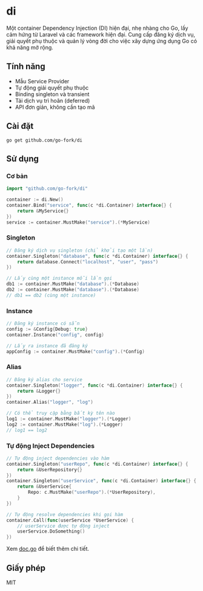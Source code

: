 # di

Một container Dependency Injection (DI) hiện đại, nhẹ nhàng cho Go, lấy cảm hứng từ Laravel và các framework hiện đại. Cung cấp đăng ký dịch vụ, giải quyết phụ thuộc và quản lý vòng đời cho việc xây dựng ứng dụng Go có khả năng mở rộng.

## Tính năng
- Mẫu Service Provider
- Tự động giải quyết phụ thuộc
- Binding singleton và transient
- Tải dịch vụ trì hoãn (deferred)
- API đơn giản, không cần tạo mã

## Cài đặt

```
go get github.com/go-fork/di
```

## Sử dụng

### Cơ bản

```go
import "github.com/go-fork/di"

container := di.New()
container.Bind("service", func(c *di.Container) interface{} {
    return &MyService{}
})
service := container.MustMake("service").(*MyService)
```

### Singleton

```go
// Đăng ký dịch vụ singleton (chỉ khởi tạo một lần)
container.Singleton("database", func(c *di.Container) interface{} {
    return database.Connect("localhost", "user", "pass")
})

// Lấy cùng một instance mỗi lần gọi
db1 := container.MustMake("database").(*Database)
db2 := container.MustMake("database").(*Database)
// db1 == db2 (cùng một instance)
```

### Instance

```go
// Đăng ký instance có sẵn
config := &Config{Debug: true}
container.Instance("config", config)

// Lấy ra instance đã đăng ký
appConfig := container.MustMake("config").(*Config)
```

### Alias

```go
// Đăng ký alias cho service
container.Singleton("logger", func(c *di.Container) interface{} {
    return &Logger{}
})
container.Alias("logger", "log")

// Có thể truy cập bằng bất kỳ tên nào
log1 := container.MustMake("logger").(*Logger)
log2 := container.MustMake("log").(*Logger)
// log1 == log2
```

### Tự động Inject Dependencies

```go
// Tự động inject dependencies vào hàm
container.Singleton("userRepo", func(c *di.Container) interface{} {
    return &UserRepository{}
})
container.Singleton("userService", func(c *di.Container) interface{} {
    return &UserService{
        Repo: c.MustMake("userRepo").(*UserRepository),
    }
})

// Tự động resolve dependencies khi gọi hàm
container.Call(func(userService *UserService) {
    // userService được tự động inject
    userService.DoSomething()
})
```

Xem [doc.go](./doc.go) để biết thêm chi tiết.

## Giấy phép
MIT
